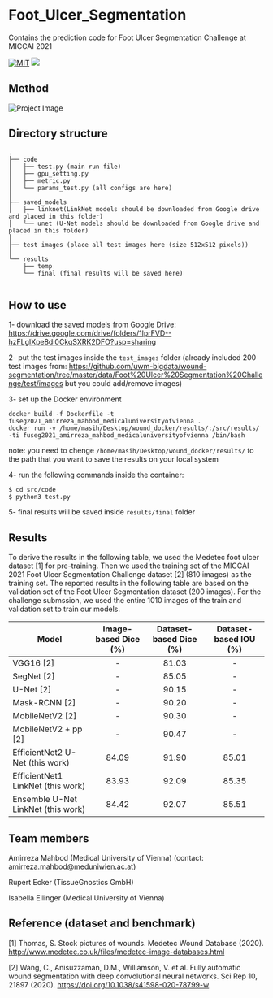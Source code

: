 # Foot_Ulcer_Segmentation
Contains the prediction code for Foot Ulcer Segmentation Challenge at MICCAI 2021

[![MIT](https://img.shields.io/badge/license-MIT-brightgreen.svg)](https://github.com/shunk031/chainer-skin-lesion-detector/blob/master/LICENSE)
![](https://img.shields.io/badge/keras-tensorflow-blue.svg)

## Method
![Project Image](https://github.com/masih4/Foot_Ulcer_Segmentation/blob/main/git_image/method.png)


## Directory structure
```
.
├── code
│   ├── test.py (main run file)
│   ├── gpu_setting.py
│   ├── metric.py
│   └── params_test.py (all configs are here)
│
├── saved_models
│   ├── linknet(LinkNet models should be downloaded from Google drive and placed in this folder)
│   └── unet (U-Net models should be downloaded from Google drive and placed in this folder)
│
├── test images (place all test images here (size 512x512 pixels))
│
└── results
    ├── temp
    └── final (final results will be saved here)
 
```

## How to use
1- download the saved models from Google Drive: https://drive.google.com/drive/folders/1lprFVD--hzFLglXpe8di0CkqSXRK2DFO?usp=sharing

2- put the test images inside the `test_images` folder (already included 200 test images from: https://github.com/uwm-bigdata/wound-segmentation/tree/master/data/Foot%20Ulcer%20Segmentation%20Challenge/test/images but you could add/remove images)

3- set up the Docker environment
```
docker build -f Dockerfile -t fuseg2021_amirreza_mahbod_medicaluniversityofvienna .
docker run -v /home/masih/Desktop/wound_docker/results/:/src/results/ -ti fuseg2021_amirreza_mahbod_medicaluniversityofvienna /bin/bash
```
note: you need to chenge `/home/masih/Desktop/wound_docker/results/` to the path that you want to save the results on your local system

4- run the following commands inside the container:
```
$ cd src/code
$ python3 test.py 
```
5- final results will be saved inside `results/final` folder

## Results
To derive the results in the following table, we used the Medetec foot ulcer dataset [1] for pre-training. Then we used the training set of the MICCAI 2021 Foot Ulcer Segmentation Challenge dataset [2] (810 images) as the training set. The reported results in the following table are based on the validation set of the Foot Ulcer Segmentation dataset (200 images). For the challenge submssion, we used the entire 1010 images of the train and validation set to train our models. 

| Model                             | Image-based Dice (%)  | Dataset-based Dice (%)  | Dataset-based IOU (%)      |
| --------------------------------  |:--------------------:|:-----------------------:|:--------------------------:|
| VGG16  [2]                        |         -            |   81.03                 |   -                        |
| SegNet [2]                        |         -            |   85.05                 |   -                        |
| U-Net [2]                         |         -            |   90.15                 |   -                        |
| Mask-RCNN  [2]                    |         -            |   90.20                 |   -                        |
| MobileNetV2 [2]                   |         -            |   90.30                 |   -                        |
| MobileNetV2 + pp [2]              |         -            |   90.47                 |   -                        |
| EfficientNet2 U-Net (this work)   |         84.09        |   91.90                 |  85.01                     |
| EfficientNet1 LinkNet (this work) |         83.93        |   92.09                 |  85.35                     |
| Ensemble U-Net LinkNet (this work)|         84.42        |   92.07                 |  85.51                     |

## Team members
Amirreza Mahbod (Medical University of Vienna) (contact: amirreza.mahbod@meduniwien.ac.at)

Rupert Ecker (TissueGnostics GmbH)

Isabella Ellinger (Medical University of Vienna)



## Reference (dataset and benchmark)
[1] Thomas, S. Stock pictures of wounds. Medetec Wound Database (2020). http://www.medetec.co.uk/files/medetec-image-databases.html

[2] Wang, C., Anisuzzaman, D.M., Williamson, V. et al. Fully automatic wound segmentation with deep convolutional neural networks. Sci Rep 10, 21897 (2020). https://doi.org/10.1038/s41598-020-78799-w
